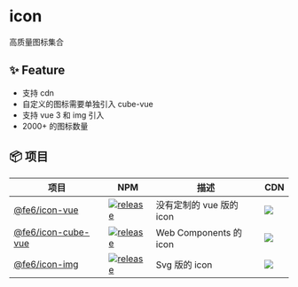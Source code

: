 <!-- @format -->

# icon

高质量图标集合

## ✨ Feature

- 支持 cdn
- 自定义的图标需要单独引入 cube-vue
- 支持 vue 3 和 img 引入
- 2000+ 的图标数量

## 📦 项目

| 项目                                    | NPM                                                                                                                 | 描述                     | CDN                                                                                                                               |
| --------------------------------------- | ------------------------------------------------------------------------------------------------------------------- | ------------------------ | --------------------------------------------------------------------------------------------------------------------------------- |
| [@fe6/icon-vue](packages/vue)           | [![release](https://img.shields.io/npm/v/@fe6/icon-vue.svg)](https://www.npmjs.com/package/@fe6/icon-vue)           | 没有定制的 vue 版的 icon | [![](https://data.jsdelivr.com/v1/package/npm/@fe6/icon-vue/badge)](https://www.jsdelivr.com/package/npm/@fe6/icon-vue)           |
| [@fe6/icon-cube-vue](packages/cube-vue) | [![release](https://img.shields.io/npm/v/@fe6/icon-cube-vue.svg)](https://www.npmjs.com/package/@fe6/icon-cube-vue) | Web Components 的 icon   | [![](https://data.jsdelivr.com/v1/package/npm/@fe6/icon-cube-vue/badge)](https://www.jsdelivr.com/package/npm/@fe6/icon-cube-vue) |
| [@fe6/icon-img](packages/img)           | [![release](https://img.shields.io/npm/v/@fe6/icon-img.svg)](https://www.npmjs.com/package/@fe6/icon-img)           | Svg 版的 icon            | [![](https://data.jsdelivr.com/v1/package/npm/@fe6/icon-img/badge)](https://www.jsdelivr.com/package/npm/@fe6/icon-img)           |
